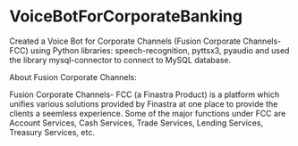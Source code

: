 # VoiceBotForCorporateBanking
Created a Voice Bot for Corporate Channels (Fusion Corporate Channels- FCC) using Python libraries: speech-recognition, pyttsx3, pyaudio and used the library mysql-connector to connect to MySQL database.

About Fusion Corporate Channels:

Fusion Corporate Channels- FCC (a Finastra Product) is a platform which unifies various solutions provided by Finastra at one place to provide the clients a seemless experience. Some of the major functions under FCC are Account Services, Cash Services, Trade Services, Lending Services, Treasury Services, etc.
